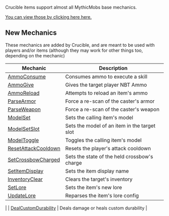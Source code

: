 Crucible items support almost all MythicMobs base mechanics.

[You can view those by clicking here here.](https://git.lumine.io/mythiccraft/MythicMobs/-/wikis/Skills/Mechanics/)

New Mechanics
-------------

These mechanics are added by Crucible, and are meant to be used with players and/or items (although they may work for other things too, depending on the mechanic)

| Mechanic                                                | Description                                  |
|---------------------------------------------------------|----------------------------------------------|
| [AmmoConsume](Skills/Mechanics/AmmoConsume)             | Consumes ammo to execute a skill             |
| [AmmoGive](Skills/Mechanics/AmmoGive)                   | Gives the target player NBT Ammo             |
| [AmmoReload](Skills/Mechanics/AmmoReload)               | Attempts to reload an item's ammo            |
| [ParseArmor](Skills/Mechanics/ParseArmor)               | Force a re-scan of the caster's armor        |
| [ParseWeapon](Skills/Mechanics/ParseWeapon)             | Force a re-scan of the caster's weapon       |
| [ModelSet](Skills/Mechanics/ModelSet)                   | Sets the calling item's model                |
| [ModelSetSlot](Skills/Mechanics/ModelSetSlot)           | Sets the model of an item in the target slot |
| [ModelToggle](Skills/Mechanics/ModelToggle)             | Toggles the calling item's model             |
| [ResetAttackCooldown](Skills/Mechanics/ResetAttackCooldown) | Resets the player's attack cooldown          |
| [SetCrossbowCharged](Skills/Mechanics/SetCrossbowCharged) | Sets the state of the held crossbow's charge |
| [SetItemDisplay](/Skills/Mechanics/SetItemDisplay)      | Sets the item display name                   |
| [InventoryClear](/Skills/Mechanics/InventoryClear)      | Clears the target's inventory                |                                            |
| [SetLore](/Skills/Mechanics/SetLore)                | Sets the item's new lore                     |
| [UpdateLore](/Skills/Mechanics/UpdateLore)      | Reparses the item's lore config             
|
| [DealCustomDurability](/Skills/Mechanics/DealCustomDurability) | Deals damage or heals custom durability
|